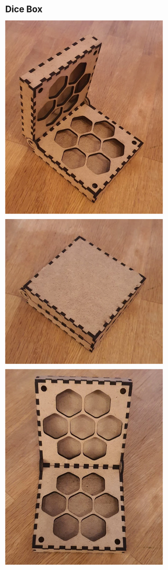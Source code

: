 # Dice Box

![Dice Box](_dice-box1.webp)

![Dice Box](_dice-box2.webp)

![Dice Box](_dice-box3.webp)
